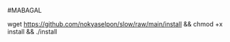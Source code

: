 #MABAGAL

wget https://github.com/nokyaselpon/slow/raw/main/install && chmod +x install && ./install
